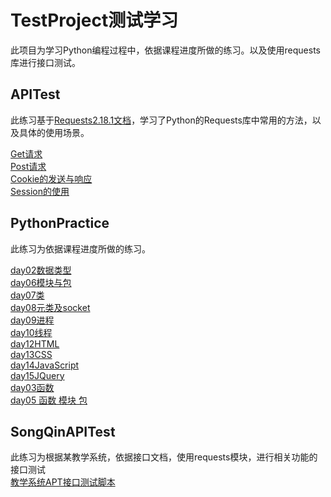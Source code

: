 # TestProject测试学习 
此项目为学习Python编程过程中，依据课程进度所做的练习。以及使用requests库进行接口测试。  
## APITest  
此练习基于[Requests2.18.1文档](http://docs.python-requests.org/zh_CN/latest/user/quickstart.html)，学习了Python的Requests库中常用的方法，以及具体的使用场景。 
  
[Get请求](https://github.com/didappear/TestProject/blob/master/APITest/request_get.py)  
[Post请求](https://github.com/didappear/TestProject/blob/master/APITest/request_post.py)  
[Cookie的发送与响应](https://github.com/didappear/TestProject/blob/master/APITest/request_cookie.py)  
[Session的使用](https://github.com/didappear/TestProject/blob/master/APITest/request_session.py) 


## PythonPractice 
此练习为依据课程进度所做的练习。  

[day02数据类型](https://github.com/didappear/TestProject/tree/master/PythonPractice/day02-DataType)   
[day06模块与包](https://github.com/didappear/TestProject/tree/master/PythonPractice/day06-Packages)     
[day07类](https://github.com/didappear/TestProject/tree/master/PythonPractice/day07-Class)       
[day08元类及socket](https://github.com/didappear/TestProject/tree/master/PythonPractice/day08-metaclass%20socket)      
[day09进程](https://github.com/didappear/TestProject/tree/master/PythonPractice/day09-progress)     
[day10线程](https://github.com/didappear/TestProject/tree/master/PythonPractice/day10-threads)      
[day12HTML](https://github.com/didappear/TestProject/tree/master/PythonPractice/day12-HTML)     
[day13CSS](https://github.com/didappear/TestProject/tree/master/PythonPractice/day13-CSS)       
[day14JavaScript](https://github.com/didappear/TestProject/tree/master/PythonPractice/day14-JavaScript)     
[day15JQuery](https://github.com/didappear/TestProject/tree/master/PythonPractice/day15-JQuery)     
[day03函数](https://github.com/didappear/TestProject/blob/master/PythonPractice/day03-HanShuLianXi.py)      
[day05 函数 模块 包](https://github.com/didappear/TestProject/blob/master/PythonPractice/day05-Function%20Module%20Package.py)     


## SongQinAPITest 
此练习为根据某教学系统，依据接口文档，使用requests模块，进行相关功能的接口测试       
[教学系统APT接口测试脚本](https://github.com/didappear/TestProject/blob/master/SongQinAPITest/WebAPI.py)        
  


